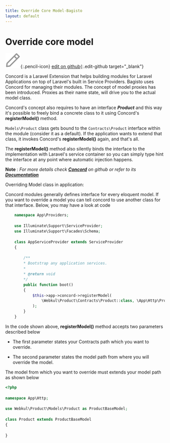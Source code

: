 ```yaml
---
title: Override Core Model-Bagisto
layout: default
---
```


# Override core model

![](assets/images/icons/Icon-Pencil-Large.svg){:.pencil-icon}
[edit on github](https://github.com/bagisto/bagisto-docs/blob/master/override-core-model.md){:.edit-github target="\_blank"}

Concord is a Laravel Extension that helps building modules for Laravel Applications on top of Laravel's built in Service Providers. Bagisto uses Concord for managing their modules. The concept of model proxies has been introduced. Proxies as their name state, will drive you to the actual model class.

Concord's concept also requires to have an interface **_Product_** and this way it's possible to freely bind a concrete class to it using Concord's **registerModel()** method.

`Models\Product` class gets bound to the `Contracts\Product` interface within the module (consider it as a default). If the application wants to extend that class, it invokes Concord's **registerModel()** again, and that's all.

The **registerModel()** method also silently binds the interface to the implementation with Laravel's service container so you can simply type hint the interface at any point where automatic injection happens.

**Note** : _For more details check_ **_[Concord](https://github.com/artkonekt/concord)_** _on github or refer to its_ **_[Documentation](https://artkonekt.github.io/concord/#/)_**

Overriding Model class in application:

Concord modules generally defines interface for every eloquent model. If you want to override a model you can tell concord to use another class for that interface. Below, you may have a look at code

```php
    namespace App\Providers;

    use Illuminate\Support\ServiceProvider;
    use Illuminate\Support\Facades\Schema;

    class AppServiceProvider extends ServiceProvider
    {

        /**
        * Bootstrap any application services.
        *
        * @return void
        */
        public function boot()
        {
            $this->app->concord->registerModel(
                \Webkul\Product\Contracts\Product::class, \App\Http\Product::class
            );
        }
    }
```

In the code shown above, **registerModel()** method accepts two parameters described below

- The first parameter states your Contracts path which you want to override.

- The second parameter states the model path from where you will override the model.

The model from which you want to override must extends your model path as shown below

```php
<?php

namespace App\Http;

use Webkul\Product\Models\Product as ProductBaseModel;

class Product extends ProductBaseModel
{

}
```
